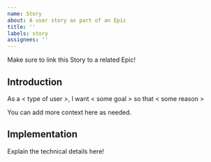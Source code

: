 ```yaml
---
name: Story
about: A user story as part of an Epic
title: ''
labels: story
assignees: ''
---
```


Make sure to link this Story to a related Epic!

## Introduction

As a < type of user >, I want < some goal > so that < some reason >

You can add more context here as needed.

## Implementation

Explain the technical details here!
